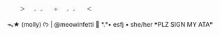         ＞　 ◞ ◞ 　 ⟡　 ◞ ◞ 　 ＜
ᯓ★ (molly)
ᡣ𐭩 | @meowinfetti 🐧 *.°•
esfj • she/her
❝PLZ SIGN MY ATA❞

<!---
meowinfetti/meowinfetti is a ✨ special ✨ repository because its `README.md` (this file) appears on your GitHub profile.
You can click the Preview link to take a look at your changes.
--->
